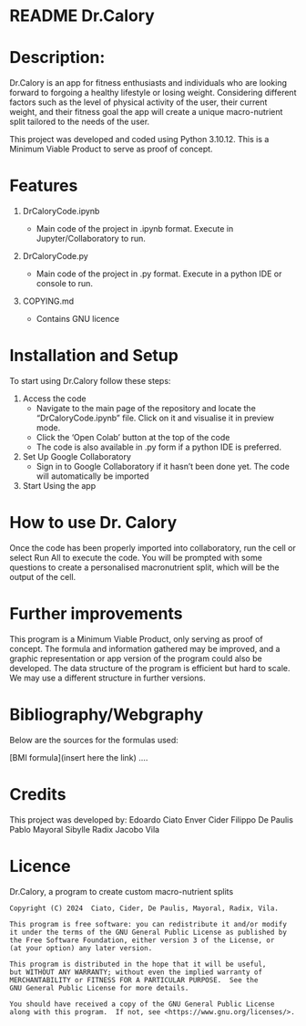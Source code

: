 # **README Dr.Calory**

# Description:

Dr.Calory is an app for fitness enthusiasts and individuals who are looking forward to forgoing a healthy lifestyle or losing weight. Considering different factors such as the level of physical activity of the user, their current weight, and their fitness goal the app will create a unique macro-nutrient split tailored to the needs of the user.

This project was developed and coded using Python 3.10.12. This is a Minimum Viable Product to serve as proof of concept.

# Features

1. DrCaloryCode.ipynb
   - Main code of the project in .ipynb format. Execute in Jupyter/Collaboratory to run.
  
3. DrCaloryCode.py
   - Main code of the project in .py format. Execute in a python IDE or console to run.
  
5. COPYING.md
   - Contains GNU licence


# Installation and Setup

To start using Dr.Calory follow these steps:

1. Access the code
   - Navigate to the main page of the repository and locate the “DrCaloryCode.ipynb” file. Click on it and visualise it in preview mode.
   - Click the ‘Open Colab’ button at the top of the code
   - The code is also available in .py form if a python IDE is preferred.
2. Set Up Google Collaboratory
   - Sign in to Google Collaboratory if it hasn’t been done yet. The code will automatically be imported 
3. Start Using the app

# How to use Dr. Calory

Once the code has been properly imported into collaboratory, run the cell or select Run All to execute the code. You will be prompted with some questions to create a personalised macronutrient split, which will be the output of the cell. 

# Further improvements

This program is a Minimum Viable Product, only serving as proof of concept. The formula and information gathered may be improved, and a graphic representation or app version of the program could also be developed. The data structure of the program is efficient but hard to scale. We may use a different structure in further versions.

# Bibliography/Webgraphy

Below are the sources for the formulas used:

[BMI formula](insert here the link)
….

# Credits
This project was developed by:
Edoardo Ciato 
Enver Cider
Filippo De Paulis 
Pablo Mayoral
Sibylle Radix
Jacobo Vila


# Licence 

Dr.Calory, a program to create custom macro-nutrient splits

    Copyright (C) 2024  Ciato, Cider, De Paulis, Mayoral, Radix, Vila.

    This program is free software: you can redistribute it and/or modify
    it under the terms of the GNU General Public License as published by
    the Free Software Foundation, either version 3 of the License, or
    (at your option) any later version.

    This program is distributed in the hope that it will be useful,
    but WITHOUT ANY WARRANTY; without even the implied warranty of
    MERCHANTABILITY or FITNESS FOR A PARTICULAR PURPOSE.  See the
    GNU General Public License for more details.

    You should have received a copy of the GNU General Public License
    along with this program.  If not, see <https://www.gnu.org/licenses/>.
